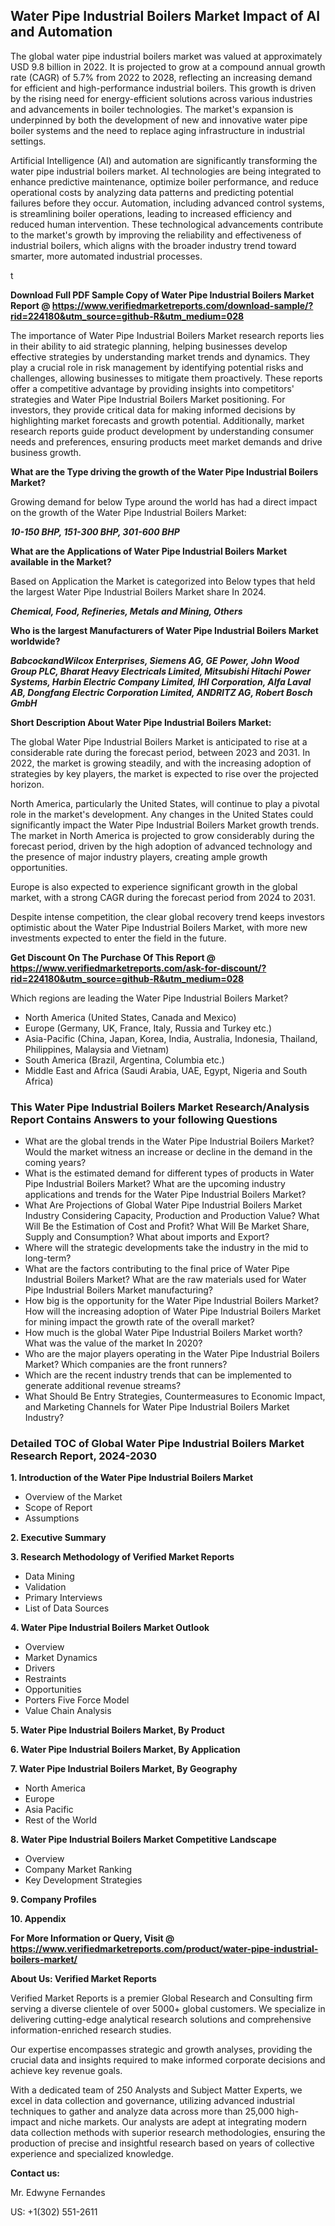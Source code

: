 <h2>Water Pipe Industrial Boilers Market Impact of AI and Automation</h2><p>The global water pipe industrial boilers market was valued at approximately USD 9.8 billion in 2022. It is projected to grow at a compound annual growth rate (CAGR) of 5.7% from 2022 to 2028, reflecting an increasing demand for efficient and high-performance industrial boilers. This growth is driven by the rising need for energy-efficient solutions across various industries and advancements in boiler technologies. The market's expansion is underpinned by both the development of new and innovative water pipe boiler systems and the need to replace aging infrastructure in industrial settings.</p><p>Artificial Intelligence (AI) and automation are significantly transforming the water pipe industrial boilers market. AI technologies are being integrated to enhance predictive maintenance, optimize boiler performance, and reduce operational costs by analyzing data patterns and predicting potential failures before they occur. Automation, including advanced control systems, is streamlining boiler operations, leading to increased efficiency and reduced human intervention. These technological advancements contribute to the market's growth by improving the reliability and effectiveness of industrial boilers, which aligns with the broader industry trend toward smarter, more automated industrial processes.</p>t</p><p id="" class=""><strong>Download Full PDF Sample Copy of Water Pipe Industrial Boilers Market Report @ <a href="https://www.verifiedmarketreports.com/download-sample/?rid=224180&utm_source=github-R&utm_medium=028" target="_blank">https://www.verifiedmarketreports.com/download-sample/?rid=224180&utm_source=github-R&utm_medium=028</a></strong></p><p>The importance of&nbsp;Water Pipe Industrial Boilers Market research reports lies in their ability to aid strategic planning, helping businesses develop effective strategies by understanding market trends and dynamics. They play a crucial role in risk management by identifying potential risks and challenges, allowing businesses to mitigate them proactively. These reports offer a competitive advantage by providing insights into competitors' strategies and Water Pipe Industrial Boilers Market positioning. For investors, they provide critical data for making informed decisions by highlighting market forecasts and growth potential. Additionally, market research reports guide product development by understanding consumer needs and preferences, ensuring products meet market demands and drive business growth.</p><p><strong>What are the&nbsp;Type driving the growth of the Water Pipe Industrial Boilers Market?</strong></p><p id="" class="">Growing demand for below Type around the world has had a direct impact on the growth of the Water Pipe Industrial Boilers Market:</p><em><strong>10-150 BHP, 151-300 BHP, 301-600 BHP</strong></em></p><strong>What are the&nbsp;Applications&nbsp;of Water Pipe Industrial Boilers Market available in the Market?</strong></p><p id="" class="">Based on Application the Market is categorized into Below types that held the largest Water Pipe Industrial Boilers Market share In 2024.</p><em><strong>Chemical, Food, Refineries, Metals and Mining, Others</strong></em></p><strong>Who is the largest Manufacturers of Water Pipe Industrial Boilers Market worldwide?</strong></p><p><em><strong>BabcockandWilcox Enterprises, Siemens AG, GE Power, John Wood Group PLC, Bharat Heavy Electricals Limited, Mitsubishi Hitachi Power Systems, Harbin Electric Company Limited, IHI Corporation, Alfa Laval AB, Dongfang Electric Corporation Limited, ANDRITZ AG, Robert Bosch GmbH</strong></em></p><p id="" class=""><strong>Short Description About Water Pipe Industrial Boilers Market:</strong></p><p>The global Water Pipe Industrial Boilers Market is anticipated to rise at a considerable rate during the forecast period, between 2023 and 2031. In 2022, the market is growing steadily, and with the increasing adoption of strategies by key players, the market is expected to rise over the projected horizon.</p><p>North America, particularly the United States, will continue to play a pivotal role in the market's development. Any changes in the United States could significantly impact the Water Pipe Industrial Boilers Market growth trends. The market in North America is projected to grow considerably during the forecast period, driven by the high adoption of advanced technology and the presence of major industry players, creating ample growth opportunities.</p><p>Europe is also expected to experience significant growth in the global market, with a strong CAGR during the forecast period from 2024 to 2031.</p><p>Despite intense competition, the clear global recovery trend keeps investors optimistic about the Water Pipe Industrial Boilers Market, with more new investments expected to enter the field in the future.</p><p id="" class=""><strong>Get Discount On The Purchase Of This Report @ <a href="https://www.verifiedmarketreports.com/ask-for-discount/?rid=224180&utm_source=github-R&utm_medium=028" target="_blank">https://www.verifiedmarketreports.com/ask-for-discount/?rid=224180&utm_source=github-R&utm_medium=028</a></strong></p>Which regions are leading the Water Pipe Industrial Boilers Market?</p><ul><li>North America (United States, Canada and Mexico)</li><li>Europe (Germany, UK, France, Italy, Russia and Turkey etc.)</li><li>Asia-Pacific (China, Japan, Korea, India, Australia, Indonesia, Thailand, Philippines, Malaysia and Vietnam)</li><li>South America (Brazil, Argentina, Columbia etc.)</li><li>Middle East and Africa (Saudi Arabia, UAE, Egypt, Nigeria and South Africa)</li></ul><h3 id="" class="">This Water Pipe Industrial Boilers Market Research/Analysis Report Contains Answers to your following Questions</h3><ul><li>What are the global trends in the Water Pipe Industrial Boilers Market? Would the market witness an increase or decline in the demand in the coming years?</li><li>What is the estimated demand for different types of products in Water Pipe Industrial Boilers Market? What are the upcoming industry applications and trends for the Water Pipe Industrial Boilers Market?</li><li>What Are Projections of Global Water Pipe Industrial Boilers Market Industry Considering Capacity, Production and Production Value? What Will Be the Estimation of Cost and Profit? What Will Be Market Share, Supply and Consumption? What about imports and Export?</li><li>Where will the strategic developments take the industry in the mid to long-term?</li><li>What are the factors contributing to the final price of Water Pipe Industrial Boilers Market? What are the raw materials used for Water Pipe Industrial Boilers Market manufacturing?</li><li>How big is the opportunity for the Water Pipe Industrial Boilers Market? How will the increasing adoption of Water Pipe Industrial Boilers Market for mining impact the growth rate of the overall market?</li><li>How much is the global Water Pipe Industrial Boilers Market worth? What was the value of the market In 2020?</li><li>Who are the major players operating in the Water Pipe Industrial Boilers Market? Which companies are the front runners?</li><li>Which are the recent industry trends that can be implemented to generate additional revenue streams?</li><li>What Should Be Entry Strategies, Countermeasures to Economic Impact, and Marketing Channels for Water Pipe Industrial Boilers Market Industry?</li></ul><h3 id="" class="">Detailed TOC of Global Water Pipe Industrial Boilers Market Research Report, 2024-2030</h3><p id="" class=""><strong>1. Introduction of the Water Pipe Industrial Boilers Market</strong></p><ul><li>Overview of the Market</li><li>Scope of Report</li><li>Assumptions</li></ul><p id="" class=""><strong>2. Executive Summary</strong></p><p id="" class=""><strong>3. Research Methodology of Verified Market Reports</strong></p><ul><li>Data Mining</li><li>Validation</li><li>Primary Interviews</li><li>List of Data Sources</li></ul><p id="" class=""><strong>4. Water Pipe Industrial Boilers Market Outlook</strong></p><ul><li>Overview</li><li>Market Dynamics</li><li>Drivers</li><li>Restraints</li><li>Opportunities</li><li>Porters Five Force Model</li><li>Value Chain Analysis</li></ul><p id="" class=""><strong>5. Water Pipe Industrial Boilers Market, By Product</strong></p><p id="" class=""><strong>6. Water Pipe Industrial Boilers Market, By Application</strong></p><p id="" class=""><strong>7. Water Pipe Industrial Boilers Market, By Geography</strong></p><ul><li>North America</li><li>Europe</li><li>Asia Pacific</li><li>Rest of the World</li></ul><p id="" class=""><strong>8. Water Pipe Industrial Boilers Market Competitive Landscape</strong></p><ul><li>Overview</li><li>Company Market Ranking</li><li>Key Development Strategies</li></ul><p id="" class=""><strong>9. Company Profiles</strong></p><p id="" class=""><strong>10. Appendix</strong></p><p id="" class=""><strong>For More Information or Query, Visit @ <a href="https://www.verifiedmarketreports.com/product/water-pipe-industrial-boilers-market/" target="_blank">https://www.verifiedmarketreports.com/product/water-pipe-industrial-boilers-market/</a></strong></p><p id="" class=""><strong>About Us: Verified Market Reports</strong></p><p id="" class="">Verified Market Reports is a premier Global Research and Consulting firm serving a diverse clientele of over 5000+ global customers. We specialize in delivering cutting-edge analytical research solutions and comprehensive information-enriched research studies.</p><p id="" class="">Our expertise encompasses strategic and growth analyses, providing the crucial data and insights required to make informed corporate decisions and achieve key revenue goals.</p><p id="" class="">With a dedicated team of 250 Analysts and Subject Matter Experts, we excel in data collection and governance, utilizing advanced industrial techniques to gather and analyze data across more than 25,000 high-impact and niche markets. Our analysts are adept at integrating modern data collection methods with superior research methodologies, ensuring the production of precise and insightful research based on years of collective experience and specialized knowledge.</p><p id="" class=""><strong>Contact us:</strong></p><p id="" class="">Mr. Edwyne Fernandes</p><p id="" class="">US: +1(302) 551-2611</p>